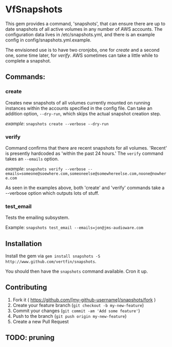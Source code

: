 # VfSnapshots

This gem provides a command, 'snapshots', that can ensure there are up to date snapshots of all active volumes in any number of AWS accounts.  The configuration data lives in /etc/snapshots.yml, and there is an example config in config/snapshots.yml.example.

The envisioned use is to have two cronjobs, one for *create* and a second one, some time later, for *verify*.  AWS sometimes can take a little while to complete a snapshot.

## Commands:

### create

Creates new snapshots of all volumes currently mounted on running instances within the accounts specified in the config file.  Can take an addition option, `--dry-run`, which skips the actual snapshot creation step.

_example_: `snapshots create --verbose --dry-run`

### verify

Command confirms that there are recent snapshots for all volumes.  'Recent' is presently hardcoded as 'within the past 24 hours.'  The `verify` command takes an `--emails` option.

_example_: `snapshots verify --verbose --emails=someone@soewhere.com,someoneelse@somewhereelse.com,noone@nowhere.com`

As seen in the examples above, both 'create' and 'verify' commands take a --verbose option which outputs lots of stuff.

### test_email

Tests the emailing subsystem.

Example: `snapshots test_email --emails=jon@jms-audioware.com`

## Installation

Install the gem via `gem install snapshots -S http://www.github.com/vertfin/snapshots`.

You should then have the `snapshots` command available.  Cron it up.

## Contributing

1. Fork it ( https://github.com/[my-github-username]/snapshots/fork )
2. Create your feature branch (`git checkout -b my-new-feature`)
3. Commit your changes (`git commit -am 'Add some feature'`)
4. Push to the branch (`git push origin my-new-feature`)
5. Create a new Pull Request

## TODO: pruning

